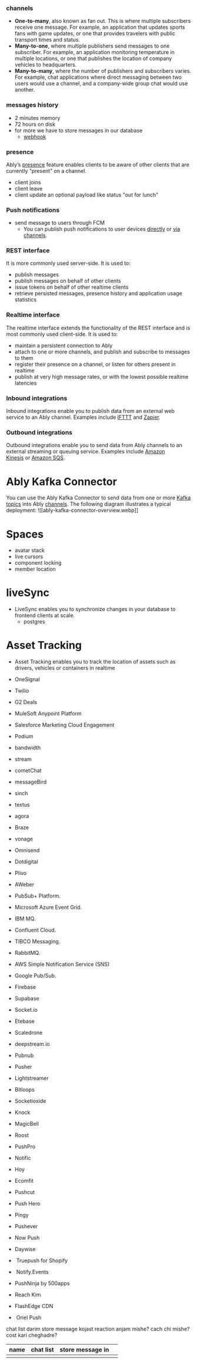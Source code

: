 ### channels
- **One-to-many**, also known as fan out. This is where multiple subscribers receive one message. For example, an application that updates sports fans with game updates, or one that provides travelers with public transport times and status.
- **Many-to-one**, where multiple publishers send messages to one subscriber. For example, an application monitoring temperature in multiple locations, or one that publishes the location of company vehicles to headquarters.
- **Many-to-many**, where the number of publishers and subscribers varies. For example, chat applications where direct messaging between two users would use a channel, and a company-wide group chat would use another.
### messages history
- 2 minutes memory
- 72 hours on disk
- for more we have to store messages in our database
	- [webhook](https://ably.com/docs/general/webhooks)
### presence
Ably’s [presence](https://ably.com/docs/presence-occupancy) feature enables clients to be aware of other clients that are currently “present” on a channel.
- client joins
- client leave
- client update an optional payload like status "out for lunch"

### Push notifications
 - send message to users through FCM
	 - You can publish push notifications to user devices [directly](https://ably.com/docs/push/publish#direct-publishing) or [via channels](https://ably.com/docs/push/publish#via-channels).
### REST interface
It is more commonly used server-side. It is used to:

- publish messages
- publish messages on behalf of other clients
- issue tokens on behalf of other realtime clients
- retrieve persisted messages, presence history and application usage statistics
### Realtime interface
The realtime interface extends the functionality of the REST interface and is most commonly used client-side. It is used to:

- maintain a persistent connection to Ably
- attach to one or more channels, and publish and subscribe to messages to them
- register their presence on a channel, or listen for others present in realtime
- publish at very high message rates, or with the lowest possible realtime latencies
### Inbound integrations

Inbound integrations enable you to publish data from an external web service to an Ably channel. Examples include [IFTTT](https://ably.com/docs/general/events/ifttt) and [Zapier](https://ably.com/docs/general/events/zapier).

### Outbound integrations

Outbound integrations enable you to send data from Ably channels to an external streaming or queuing service. Examples include [Amazon Kinesis](https://ably.com/docs/general/firehose/kinesis-rule) or [Amazon SQS](https://ably.com/docs/general/firehose/sqs-rule).

# Ably Kafka Connector
You can use the Ably Kafka Connector to send data from one or more [Kafka topics](https://developer.confluent.io/learn-kafka/apache-kafka/topics/) into Ably [channels](https://ably.com/docs/channels). The following diagram illustrates a typical deployment:
![[ably-kafka-connector-overview.webp]]

# Spaces

 - avatar stack
 - live cursors
 - component locking
 - member location

# liveSync

- LiveSync enables you to synchronize changes in your database to frontend clients at scale.
	- postgres
# Asset Tracking

- Asset Tracking enables you to track the location of assets such as drivers, vehicles or containers in realtime

-  OneSignal
-  Twilio
-  G2 Deals
-  MuleSoft Anypoint Platform
-   Salesforce Marketing Cloud Engagement
-   Podium
- bandwidth
- stream
- cometChat
- messageBird
- sinch
- textus
- agora
-   Braze
-  vonage
-   Omnisend
-   Dotdigital
-   Plivo
-   AWeber
- PubSub+ Platform.
- Microsoft Azure Event Grid.
- IBM MQ.
- Confluent Cloud.
- TIBCO Messaging.
- RabbitMQ.
- AWS Simple Notification Service (SNS)
- Google Pub/Sub.
-   Firebase
- Supabase
-   Socket.io
-   Etebase
-   Scaledrone
-   deepstream.io
-   Pubnub
-   Pusher
-   Lightstreamer
-   Bitloops
-   Socketioxide
- Knock
- MagicBell
- Roost
- PushPro
- Notific
- Hoy
- Ecomfit
- Pushcut
- Push Hero
- Pingy
- Pushever
- Now Push
- Daywise
-  Truepush for Shopify
-  Notify.Events
- PushNinja by 500apps
-   Reach Kim
- FlashEdge CDN
-  Oriel Push



chat list darim
store message kojast
reaction anjam mishe?
cach chi mishe?
cost kari cheghadre?



| name | chat list | store message in |     |
| ---- | --------- | ---------------- | --- |
|      |           |                  |     |
